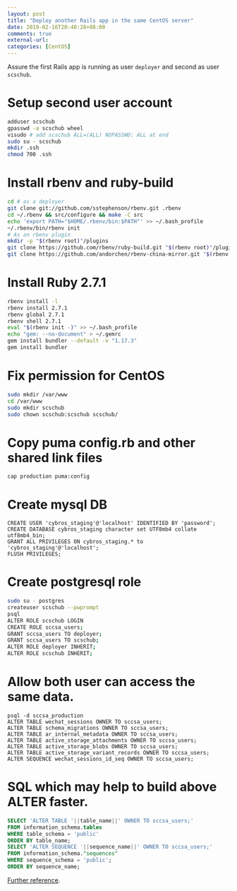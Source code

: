 ```yaml
---
layout: post
title: "Deploy another Rails app in the same CentOS server"
date: 2019-02-16T20:40:28+08:00
comments: true
external-url:
categories: [CentOS]
---
```


Assure the first Rails app is running as user `deployer` and second as user `scschub`.

# Setup second user account

```bash
adduser scschub
gpasswd -a scschub wheel
visudo # add scschub ALL=(ALL) NOPASSWD: ALL at end
sudo su - scschub
mkdir .ssh
chmod 700 .ssh
```

# Install rbenv and ruby-build

```bash
cd # as a deployer
git clone git://github.com/sstephenson/rbenv.git .rbenv
cd ~/.rbenv && src/configure && make -C src
echo 'export PATH="$HOME/.rbenv/bin:$PATH"' >> ~/.bash_profile
~/.rbenv/bin/rbenv init
# As an rbenv plugin
mkdir -p "$(rbenv root)"/plugins
git clone https://github.com/rbenv/ruby-build.git "$(rbenv root)"/plugins/ruby-build
git clone https://github.com/andorchen/rbenv-china-mirror.git "$(rbenv root)"/plugins/rbenv-china-mirror
```

# Install Ruby 2.7.1

```bash
rbenv install -l
rbenv install 2.7.1
rbenv global 2.7.1
rbenv shell 2.7.1
eval "$(rbenv init -)" >> ~/.bash_profile
echo "gem: --no-document" > ~/.gemrc
gem install bundler --default -v "1.17.3"
gem install bundler
```

# Fix permission for CentOS

```bash
sudo mkdir /var/www
cd /var/www
sudo mkdir scschub
sudo chown scschub:scschub scschub/
```

# Copy puma config.rb and other shared link files

```
cap production puma:config
```

# Create mysql DB

```
CREATE USER 'cybros_staging'@'localhost' IDENTIFIED BY 'password';
CREATE DATABASE cybros_staging character set UTF8mb4 collate utf8mb4_bin;
GRANT ALL PRIVILEGES ON cybros_staging.* to 'cybros_staging'@'localhost';
FLUSH PRIVILEGES;
```

# Create postgresql role


```bash
sudo su - postgres
createuser scschub --pwprompt
psql
ALTER ROLE scschub LOGIN
CREATE ROLE sccsa_users;
GRANT sccsa_users TO deployer;
GRANT sccsa_users TO scschub;
ALTER ROLE deployer INHERIT;
ALTER ROLE scschub INHERIT;
```

# Allow both user can access the same data.

```
psql -d sccsa_production
ALTER TABLE wechat_sessions OWNER TO sccsa_users;
ALTER TABLE schema_migrations OWNER TO sccsa_users;
ALTER TABLE ar_internal_metadata OWNER TO sccsa_users;
ALTER TABLE active_storage_attachments OWNER TO sccsa_users;
ALTER TABLE active_storage_blobs OWNER TO sccsa_users;
ALTER TABLE active_storage_variant_records OWNER TO sccsa_users;
ALTER SEQUENCE wechat_sessions_id_seq OWNER TO sccsa_users;
```


# SQL which may help to build above ALTER faster.

```sql
SELECT 'ALTER TABLE '||table_name||' OWNER TO sccsa_users;'
FROM information_schema.tables
WHERE table_schema = 'public'
ORDER BY table_name;
SELECT 'ALTER SEQUENCE '||sequence_name||' OWNER TO sccsa_users;'
FROM information_schema."sequences"
WHERE sequence_schema = 'public';
ORDER BY sequence_name;
```

[Further reference](https://www.digitalocean.com/community/tutorials/how-to-use-roles-and-manage-grant-permissions-in-postgresql-on-a-vps--2).
